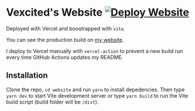 # Vexcited's Website [![Deploy Website](https://github.com/Vexcited/Vexcited/actions/workflows/website-deploy.yml/badge.svg)](https://github.com/Vexcited/Vexcited/actions/workflows/website-deploy.yml)

Deployed with Vercel and boostrapped with `vite`.

You can see the production build on [my website](https://www.vexcited.me).

I deploy to Vercel manually with `vercel-action` to prevent a new build run every time GitHub Actions updates my README.

## Installation

Clone the repo, `cd website` and run `yarn` to install depedencies.
Then type `yarn dev` to start Vite development server
or type `yarn build` to run the Vite build script (build folder will be `/dist`).